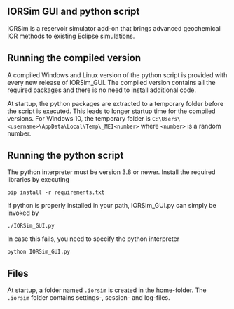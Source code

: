 ## IORSim GUI and python script
IORSim is a reservoir simulator add-on that brings advanced geochemical IOR methods to existing Eclipse simulations.

## Running the compiled version
A compiled Windows and Linux version of the python script is provided with every new release of IORSim_GUI. The compiled version contains all the required packages and there is no need to install additional code. 

At startup, the python packages are extracted to a temporary folder before the script is executed. This leads to longer startup time for the compiled versions. For Windows 10, the temporary folder is `C:\Users\<username>\AppData\Local\Temp\_MEI<number>` where `<number>` is a random number.

## Running the python script
The python interpreter must be version 3.8 or newer. Install the required libraries by executing 

`pip install -r requirements.txt`

If python is properly installed in your path, IORSim_GUI.py can simply be invoked by

`./IORSim_GUI.py`

In case this fails, you need to specify the python interpreter

`python IORSim_GUI.py` 

## Files
At startup, a folder named `.iorsim` is created in the home-folder. The `.iorsim` folder contains settings-, session- and log-files.  



